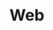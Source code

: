 ---
title: "Web"
layout: category
permalink: /subjects/web/
author_profile: true
taxonomy: Web
sidebar:
  nav: "categories"
---